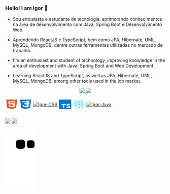 ### Hello! I am Igor 👋



- Sou entusiasta e estudante de tecnologia, aprimorando conhecimentos na área de desenvolvimento com Java, Spring Boot e Desenvolvimento Web.
- Aprendendo ReactJS e TypeScript, bem como JPA, Hibernate, UML, MySQL, MongoDB, dentre outras ferramentas utilizadas no mercado de trabalho.

- I'm an enthusiast and student of technology, improving knowledge in the area of ​​development with Java, Spring Boot and Web Development.
- Learning ReactJS and TypeScript, as well as JPA, Hibernate, UML, MySQL, MongoDB, among other tools used in the job market.

<div align="center">
  <a href="https://github.com/Achette">
  <img height="180em" src="https://github-readme-stats.vercel.app/api?username=Achette&show_icons=true&theme=dark&include_all_commits=true&count_private=true"/>
  <img height="180em" src="https://github-readme-stats.vercel.app/api/top-langs/?username=Achette&layout=compact&langs_count=7&theme=dark"/>
</div>
</div>
<div style="display: inline_block"><br>
   
  <img align="center" alt="Igor-HTML" height="30" width="40" src="https://raw.githubusercontent.com/devicons/devicon/master/icons/html5/html5-original.svg">
  <img align="center" alt="Igor-CSS" height="30" width="40" src="https://raw.githubusercontent.com/devicons/devicon/master/icons/css3/css3-original.svg">
  <img img align="center" alt="Igor-CSS" height="30" width="40" src="https://cdn.jsdelivr.net/gh/devicons/devicon/icons/javascript/javascript-original.svg" /> 
  <img align="center" alt="Igor-Ts" height="30" width="40" src="https://raw.githubusercontent.com/devicons/devicon/master/icons/typescript/typescript-plain.svg">
  <img align="center" alt="Rafa-React" height="30" width="40" src="https://raw.githubusercontent.com/devicons/devicon/master/icons/react/react-original.svg">  
  <img align="center" alt="Igor-Java" height="30" width="40" src="https://cdn.jsdelivr.net/gh/devicons/devicon/icons/java/java-original.svg" />
</div>

##

<div> 
  <a href = "mailto:iggys.achete@gmail.com"><img src="https://img.shields.io/badge/-Gmail-%23333?style=for-the-badge&logo=gmail&logoColor=white" target="_blank"></a>
  <a href="https://www.linkedin.com/in/igor-achete/" target="_blank"><img src="https://img.shields.io/badge/-LinkedIn-%230077B5?style=for-the-badge&logo=linkedin&logoColor=white" target="_blank"></a> 
 
  ![Snake animation](https://github.com/Achette/Achette/blob/output/github-contribution-grid-snake.svg)
 
</div>
